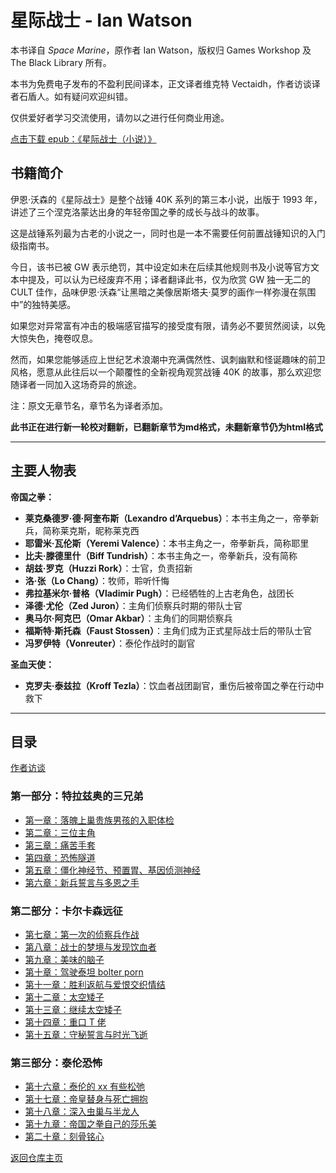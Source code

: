 # 星际战士 - Ian Watson

本书译自 *Space Marine*，原作者 Ian Watson，版权归 Games Workshop 及 The Black Library 所有。

本书为免费电子发布的不盈利民间译本，正文译者维克特 Vectaidh，作者访谈译者石盾人。如有疑问欢迎纠错。

仅供爱好者学习交流使用，请勿以之进行任何商业用途。

[点击下载 epub：《星际战士（小说）》](星际战士（小说）.epub)

## 书籍简介

伊恩·沃森的《星际战士》是整个战锤 40K 系列的第三本小说，出版于 1993 年，讲述了三个涅克洛蒙达出身的年轻帝国之拳的成长与战斗的故事。

这是战锤系列最为古老的小说之一，同时也是一本不需要任何前置战锤知识的入门级指南书。

今日，该书已被 GW 表示绝罚，其中设定如未在后续其他规则书及小说等官方文本中提及，可以认为已经废弃不用；译者翻译此书，仅为欣赏 GW 独一无二的 CULT 佳作，品味伊恩·沃森“让黑暗之美像居斯塔夫·莫罗的画作一样弥漫在氛围中”的独特美感。

如果您对异常富有冲击的极端感官描写的接受度有限，请务必不要贸然阅读，以免大惊失色，掩卷叹息。

然而，如果您能够适应上世纪艺术浪潮中充满偶然性、讽刺幽默和怪诞趣味的前卫风格，愿意从此往后以一个颠覆性的全新视角观赏战锤 40K 的故事，那么欢迎您随译者一同加入这场奇异的旅途。

注：原文无章节名，章节名为译者添加。

**此书正在进行新一轮校对翻新，已翻新章节为md格式，未翻新章节仍为html格式**

---

## 主要人物表

**帝国之拳：**
- **莱克桑德罗·德·阿奎布斯（Lexandro d’Arquebus）**：本书主角之一，帝拳新兵，简称莱克斯，昵称莱克西
- **耶雷米·瓦伦斯（Yeremi Valence）**：本书主角之一，帝拳新兵，简称耶里
- **比夫·滕德里什（Biff Tundrish）**：本书主角之一，帝拳新兵，没有简称
- **胡兹·罗克（Huzzi Rork）**：士官，负责招新
- **洛·张（Lo Chang）**：牧师，聆听忏悔
- **弗拉基米尔·普格（Vladimir Pugh）**：已经牺牲的上古老角色，战团长
- **泽德·尤伦（Zed Juron）**：主角们侦察兵时期的带队士官
- **奥马尔·阿克巴（Omar Akbar）**：主角们的同期侦察兵
- **福斯特·斯托森（Faust Stossen）**：主角们成为正式星际战士后的带队士官
- **冯罗伊特（Vonreuter）**：泰伦作战时的副官

**圣血天使：**
- **克罗夫·泰兹拉（Kroff Tezla）**：饮血者战团副官，重伤后被帝国之拳在行动中救下

---

## 目录

[作者访谈](/CommorraghNotGomorrah/Space_Marine/author_interview.html)

### 第一部分：特拉兹奥的三兄弟
- [第一章：落魄上巢贵族男孩的入职体检](/CommorraghNotGomorrah/Space_Marine/chapter1)
- [第二章：三位主角](/CommorraghNotGomorrah/Space_Marine/chapter2)
- [第三章：痛苦手套](/CommorraghNotGomorrah/Space_Marine/chapter3)
- [第四章：恐怖隧道](/CommorraghNotGomorrah/Space_Marine/chapter4)
- [第五章：僵化神经节、预置胃、基因侦测神经](/CommorraghNotGomorrah/Space_Marine/chapter5.html)
- [第六章：新兵誓言与多恩之手](/CommorraghNotGomorrah/Space_Marine/chapter6.html)

### 第二部分：卡尔卡森远征
- [第七章：第一次的侦察兵作战](/CommorraghNotGomorrah/Space_Marine/chapter7.html)
- [第八章：战士的梦境与发现饮血者](/CommorraghNotGomorrah/Space_Marine/chapter8.html)
- [第九章：美味的脑子](/CommorraghNotGomorrah/Space_Marine/chapter9.html)
- [第十章：驾驶泰坦 bolter porn](/CommorraghNotGomorrah/Space_Marine/chapter10.html)
- [第十一章：胜利返航与爱恨交织情结](/CommorraghNotGomorrah/Space_Marine/chapter11.html)
- [第十二章：太空矮子](/CommorraghNotGomorrah/Space_Marine/chapter12.html)
- [第十三章：继续太空矮子](/CommorraghNotGomorrah/Space_Marine/chapter13.html)
- [第十四章：重口 T 佬](/CommorraghNotGomorrah/Space_Marine/chapter14.html)
- [第十五章：守秘誓言与时光飞逝](/CommorraghNotGomorrah/Space_Marine/chapter15.html)

### 第三部分：泰伦恐怖
- [第十六章：泰伦的 xx 有些松弛](/CommorraghNotGomorrah/Space_Marine/chapter16.html)
- [第十七章：帝皇替身与死亡拥抱](/CommorraghNotGomorrah/Space_Marine/chapter17.html)
- [第十八章：深入虫巢与半龙人](/CommorraghNotGomorrah/Space_Marine/chapter18.html)
- [第十九章：帝国之拳自己的莎乐美](/CommorraghNotGomorrah/Space_Marine/chapter19.html)
- [第二十章：刻骨铭心](/CommorraghNotGomorrah/Space_Marine/chapter20.html)


[返回仓库主页](/CommorraghNotGomorrah/index)
